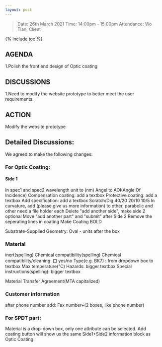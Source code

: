 ```yaml
---
layout: post
---
```


> Date: 26th March 2021
> Time: 14:00pm - 15:00pm
> Attendance: Wo Tian, Client

{% include toc %}

## AGENDA

1.Polish the front end design of Optic coating

## DISCUSSIONS

1.Need to modify the website prototype to better meet the user requirements.

## ACTION

Modify the website prototype

## Detailed Discussions:

We agreed to make the following changes:

### For Optic Coating:

#### Side 1

In spec1 and spec2 wavelength unit to (nm)
Angel to AOI(Angle Of Incidence)
Compensation coating: add a textbox
Protective coating: add a textbox
Add specification: add a textbox
Scratch/Dig 40/20 20/10 10/5
In curvature, add (please give us more information) to other, parabolic and other need a file holder each
Delete "add another side", make side 2 optional
Move "add another part" and "submit" after Side 2
Remove the seperating lines in coating
Make Coating BOLD

Substrate-Supplied
Geometry: Oval - units after the box

### Material

inert(spelling)
Chemical compatibility(spelling)
Chemical compatibility/cleaning: 口 yes/no
Type(e.g. BK7) : from dropdown box to textbox
Max temperature(°C)
Hazards: bigger textbox
Special instructions(spelling): bigger textbox

Material Transfer Agreement(MTA capitalized)

### Customer information

after phone number add: Fax number+(2 boxes, like phone number)

### For SPDT part:

Material is a drop-down box, only one attribute can be selected.
Add coating button will show us the same Side1+Side2 information block as Optic Coating.
